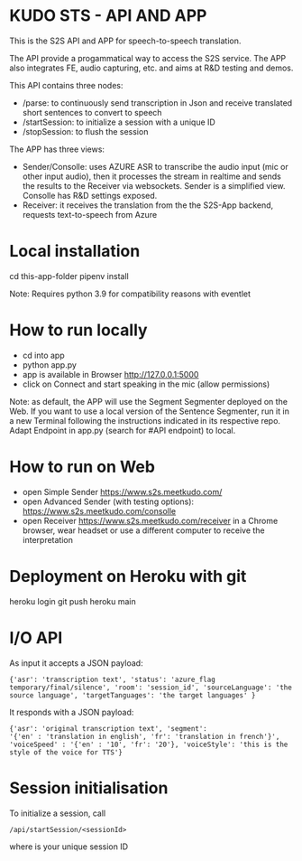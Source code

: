 # KUDO STS - API AND APP

This is the S2S API and APP for speech-to-speech translation. 

The API provide a progammatical way to access the S2S service. The APP also integrates FE, audio capturing, etc. and aims at R&D testing and demos.

This API contains three nodes:

- /parse: to continuously send transcription in Json and receive translated short sentences to convert to speech
- /startSession: to initialize a session with a unique ID
- /stopSession: to flush the session


The APP has three views:

- Sender/Consolle: uses AZURE ASR to transcribe the audio input (mic or other input audio), then it processes the stream in realtime and sends the results to the Receiver via websockets. Sender is a simplified view. Consolle has R&D settings exposed.
- Receiver: it receives the translation from the the S2S-App backend, requests text-to-speech from Azure

# Local installation

cd this-app-folder
pipenv install

Note: Requires python 3.9 for compatibility reasons with eventlet 

# How to run locally
- cd into app
- python app.py
- app is available in Browser http://127.0.0.1:5000
- click on Connect and start speaking in the mic (allow permissions)

Note: as default, the APP will use the Segment Segmenter deployed on the Web. If you want to use a local version of the Sentence Segmenter, run it in a new Terminal following the instructions indicated in its respective repo. Adapt Endpoint in app.py (search for #API endpoint) to local. 

# How to run on Web
- open Simple Sender https://www.s2s.meetkudo.com/
- open Advanced Sender (with testing options): https://www.s2s.meetkudo.com/consolle
- open Receiver https://www.s2s.meetkudo.com/receiver in a Chrome browser, wear headset or use a different computer to receive the interpretation

# Deployment on Heroku with git

heroku login
git push heroku main

# I/O API

As input it accepts a JSON payload:
```
{'asr': 'transcription text', 'status': 'azure_flag 
temporary/final/silence', 'room': 'session_id', 'sourceLanguage': 'the 
source language', 'targetTanguages': 'the target languages' }
```

It responds with a JSON payload:
```
{'asr': 'original transcription text', 'segment': 
'{'en' : 'translation in english', 'fr': 'translation in french'}', 
'voiceSpeed' : '{'en' : '10', 'fr': '20'}, 'voiceStyle': 'this is the style of the voice for TTS'}
```

# Session initialisation

To initialize a session, call 

```
/api/startSession/<sessionId>
```

where <sessionId> is your unique session ID

 
